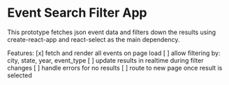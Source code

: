 Event Search Filter App
===
This prototype fetches json event data and filters down the results using create-react-app and react-select as the main dependency.


Features:
[x] fetch and render all events on page load
[ ] allow filtering by: city, state, year, event_type
[ ] update results in realtime during filter changes
[ ] handle errors for no results
[ ] route to new page once result is selected
